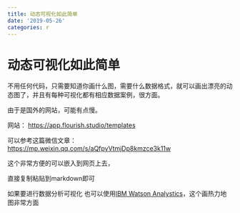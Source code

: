```yaml
---
title: 动态可视化如此简单
date: '2019-05-26'
categories: r
---
```



# 动态可视化如此简单

不用任何代码，只需要知道你画什么图，需要什么数据格式，就可以画出漂亮的动态图了，并且有每种可视化都有相应数据案例，很方面。

由于是国外的网站，可能有点慢。

网站： https://app.flourish.studio/templates

可以参考这篇微信文章： https://mp.weixin.qq.com/s/aQfpyVtmjDp8kmzce3k11w

这个非常方便的可以嵌入到网页上去，





直接复制粘贴到markdown即可

<div class="flourish-embed" data-src="visualisation/381575"></div><script src="https://public.flourish.studio/resources/embed.js"></script>

如果要进行数据分析可视化 也可以使用[IBM Watson Analystics](https://www.ibm.com/watson-analytics)，这个画热力地图非常方面


